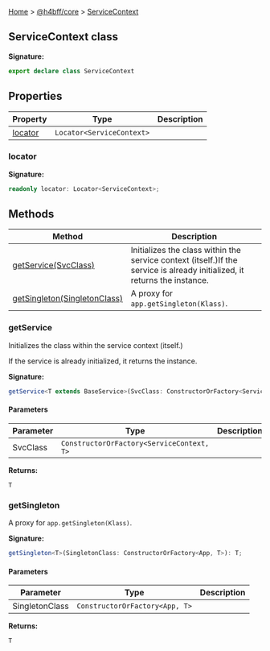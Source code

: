[Home](/) &gt; [@h4bff/core](../core.md) &gt; [ServiceContext](ServiceContext.md)

## ServiceContext class

<b>Signature:</b>

```typescript
export declare class ServiceContext 
```

## Properties

|  Property | Type | Description |
|  --- | --- | --- |
|  [locator](ServiceContext.md#locator) | <code>Locator&lt;ServiceContext&gt;</code> |  |

### locator

<b>Signature:</b>

```typescript
readonly locator: Locator<ServiceContext>;
```

## Methods

|  Method | Description |
|  --- | --- |
|  [getService(SvcClass)](ServiceContext.md#getservice) | Initializes the class within the service context (itself.)<!-- -->If the service is already initialized, it returns the instance. |
|  [getSingleton(SingletonClass)](ServiceContext.md#getsingleton) | A proxy for <code>app.getSingleton(Klass)</code>. |

### getService

Initializes the class within the service context (itself.)

If the service is already initialized, it returns the instance.

<b>Signature:</b>

```typescript
getService<T extends BaseService>(SvcClass: ConstructorOrFactory<ServiceContext, T>): T;
```

#### Parameters

|  Parameter | Type | Description |
|  --- | --- | --- |
|  SvcClass | <code>ConstructorOrFactory&lt;ServiceContext, T&gt;</code> |  |

<b>Returns:</b>

`T`

### getSingleton

A proxy for `app.getSingleton(Klass)`<!-- -->.

<b>Signature:</b>

```typescript
getSingleton<T>(SingletonClass: ConstructorOrFactory<App, T>): T;
```

#### Parameters

|  Parameter | Type | Description |
|  --- | --- | --- |
|  SingletonClass | <code>ConstructorOrFactory&lt;App, T&gt;</code> |  |

<b>Returns:</b>

`T`

